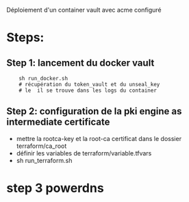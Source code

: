 Déploiement d'un container vault  avec  acme  configuré

# Steps:
## Step 1: lancement du  docker  vault
```
    sh run_docker.sh
    # récupération du token_vault et du unseal_key
    # le  il se trouve dans les logs du container 
```
## Step 2:  configuration de la pki engine as intermediate certificate

- mettre la rootca-key et la root-ca certificat dans le dossier terraform/ca_root
- définir les variables  de terraform/variable.tfvars
- sh run_terraform.sh
# step 3  powerdns 